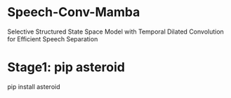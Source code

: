 # Speech-Conv-Mamba
Selective Structured State Space Model with Temporal Dilated Convolution for Efficient Speech Separation

# Stage1: pip asteroid
pip install asteroid
